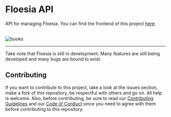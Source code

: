# Floesia API
API for managing Floesia. You can find the frontend of this project [here](https://github.com/raymag/floesia).

<br/>
<img src="https://media.giphy.com/media/3o7btW1Js39uJ23LAA/giphy.gif" alt="books">

---

Take note that Floesia is still in development. Many features are still being developed and many bugs are bound to exist.

## Contributing
If you want to contribute to this project, take a look at the issues section, make a fork of this repository, be respectful with others and go on. All help is welcome. 
Also, before contributing, be sure to read our [Contributing Guidelines](https://github.com/raymag/floesia-api/blob/main/CONTRIBUTING.md) and our [Code of Conduct](https://github.com/raymag/floesia-api/blob/main/CODE_OF_CONDUCT.md) since you need to agree with them before contributing to this repository.

